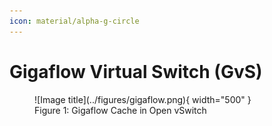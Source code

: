 ```yaml
---
icon: material/alpha-g-circle
---
```


# Gigaflow Virtual Switch (GvS)

<!-- ![Alt text](../figures/gigaflow.png) -->
<figure markdown="span">
  ![Image title](../figures/gigaflow.png){ width="500" }
  <figcaption>Figure 1: Gigaflow Cache in Open vSwitch</figcaption>
</figure>